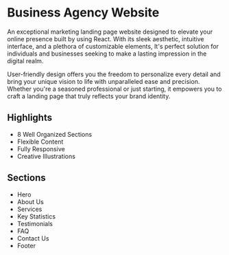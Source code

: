 # Business Agency Website

An exceptional marketing landing page website designed to elevate your online presence built by using React. With its sleek aesthetic, intuitive interface, and a plethora of customizable elements, It's perfect solution for individuals and businesses seeking to make a lasting impression in the digital realm.

User-friendly design offers you the freedom to personalize every detail and bring your unique vision to life with unparalleled ease and precision. Whether you're a seasoned professional or just starting, it empowers you to craft a landing page that truly reflects your brand identity.

## Highlights
* 8 Well Organized Sections
* Flexible Content
* Fully Responsive
* Creative Illustrations

## Sections
* Hero
* About Us
* Services
* Key Statistics
* Testimonials
* FAQ
* Contact Us
* Footer